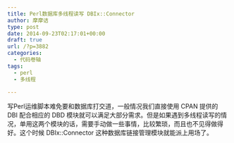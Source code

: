 ```yaml
---
title: Perl数据库多线程读写 DBIx::Connector
author: 摩摩诘
type: post
date: 2014-09-23T02:17:01+00:00
draft: true
url: /?p=3882
categories:
  - 代码卷轴
tags:
  - perl
  - 多线程

---
```

写Perl运维脚本难免要和数据库打交道，一般情况我们直接使用 CPAN 提供的 DBI 配合相应的 DBD 模块就可以满足大部分需求。但是如果遇到多线程读写的情况，单用这两个模块的话，需要手动做一些事情，比较繁琐，而且也不见得做得好。这个时候 DBIx::Connector 这种数据库链接管理模块就能派上用场了。